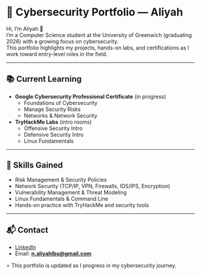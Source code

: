 # 🔐 Cybersecurity Portfolio — Aliyah

Hi, I’m Aliyah 👋  
I’m a Computer Science student at the University of Greenwich (graduating 2026) with a growing focus on cybersecurity.  
This portfolio highlights my projects, hands-on labs, and certifications as I work toward entry-level roles in the field.

---

## 📚 Current Learning
- **Google Cybersecurity Professional Certificate** (in progress)  
  - Foundations of Cybersecurity  
  - Manage Security Risks  
  - Networks & Network Security  
- **TryHackMe Labs** (intro rooms)  
  - Offensive Security Intro  
  - Defensive Security Intro  
  - Linux Fundamentals  

---

## 🧰 Skills Gained
- Risk Management & Security Policies  
- Network Security (TCP/IP, VPN, Firewalls, IDS/IPS, Encryption)  
- Vulnerability Management & Threat Modeling  
- Linux Fundamentals & Command Line  
- Hands-on practice with TryHackMe and security tools  

---

## 📬 Contact
- [LinkedIn](https://www.linkedin.com/in/aliyah-lubis)  
- Email: **n.aliyahlbs@gmail.com**

⭐️ This portfolio is updated as I progress in my cybersecurity journey.